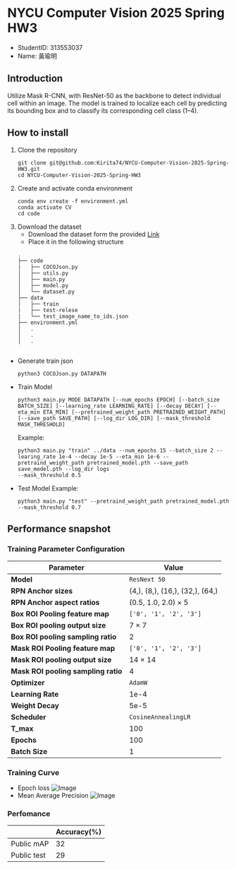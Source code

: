 # NYCU Computer Vision 2025 Spring HW3
- StudentID: 313553037
- Name: 黃瑜明
## Introduction
Utilize Mask R-CNN, with ResNet-50 as the backbone to detect individual cell within an image. The model is trained to localize each cell by predicting its bounding box and to classify its corresponding cell class (1–4). 
## How to install
1. Clone the repository
    ```
    git clone git@github.com:Kirita74/NYCU-Computer-Vision-2025-Spring-HW3.git
    cd NYCU-Computer-Vision-2025-Spring-HW3
    ```
2. Create and activate conda environment
    ```
    conda env create -f environment.yml
    conda activate CV
    cd code
    ```
3. Download the dataset
    - Download the dataset form the provided [Link](https://drive.google.com/file/d/1fx4Z6xl5b6r4UFkBrn5l0oPEIagZxQ5u/view)
    - Place it in the following structure
    ```
    .
    ├── code
    |   ├── COCOJson.py
    │   ├── utils.py
    │   ├── main.py
    │   ├── model.py
    │   └── dataset.py
    ├── data
    │   ├── train
    |   ├── test-relese
    |   └── test_image_name_to_ids.json
    ├── environment.yml
    │   .
    │   .
    │   .
    ```
## 
- Generate train json
    ```
    python3 COCOJson.py DATAPATH
    ```
- Train Model
    ```
    python3 main.py MODE DATAPATH [--num_epochs EPOCH] [--batch_size BATCH_SIZE] [--learning_rate LEARNING_RATE] [--decay DECAY] [--eta_min ETA_MIN] [--pretrained_weight_path PRETRAINED_WEIGHT_PATH] [--save_path SAVE_PATH] [--log_dir LOG_DIR] [--mask_threshold MASK_THRESHOLD]
    ```
    Example:
    ```
    python3 main.py "train" ../data --num_epochs 15 --batch_size 2 --learing_rate 1e-4 --decay 1e-5 --eta_min 1e-6 --pretraind_weight_path pretrained_model.pth --save_path save_model.pth --log_dir logs
    --mask_threshold 0.5
    ```
- Test Model
    Example:
    ```
    python3 main.py "test" --pretraind_weight_path pretrained_model.pth --mask_threshold 0.7
    ```

## Performance snapshot
### Training Parameter Configuration
| Parameter                      | Value                                                                      |
|-------------------------------|----------------------------------------------------------------------------|
| **Model**                     | `ResNext 50`                                                                |
| **RPN Anchor sizes**          | (4,), (8,), (16,), (32,), (64,)                                            |
| **RPN Anchor aspect ratios**  | (0.5, 1.0, 2.0) × 5                                                         |
| **Box ROI Pooling feature map**     | `['0', '1', '2', '3']`                                                     |
| **Box ROI pooling output size**     | 7 × 7                                                                      |
| **Box ROI pooling sampling ratio**  | 2                                                                          |
| **Mask ROI Pooling feature map**     | `['0', '1', '2', '3']`                                                     |
| **Mask ROI pooling output size**     | 14 × 14                                                                      |
| **Mask ROI pooling sampling ratio**  | 4                                                                          |
| **Optimizer**                 | `AdamW`                                                                    |
| **Learning Rate**             | 1e-4                                                                       |
| **Weight Decay**              | 5e-5                                                                       |
| **Scheduler**                 | `CosineAnnealingLR`                                                        |
| **T_max**                     | 100                                                                         |
| **Epochs**                    | 100                                                                         |
| **Batch Size**                | 1                                                                          |

### Training Curve
- Epoch loss
    ![Image](image/Epoch_loss.png)
- Mean Average Precision
    ![Image](image/Average_Precision.png)

### Perfomance
||Accuracy(%)|
|----------|--|
|Public mAP|32|
|Public test|29|